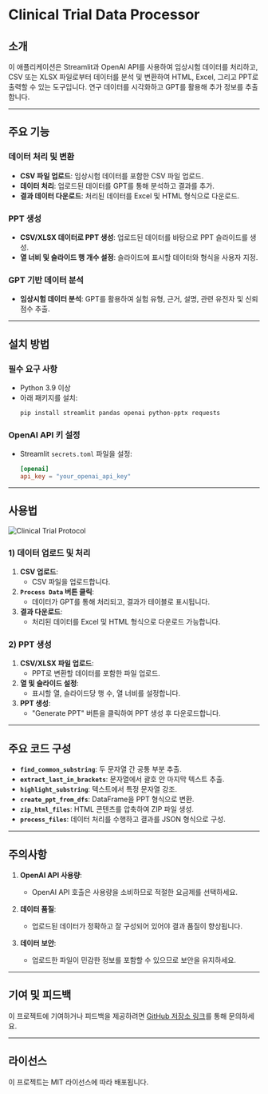 # Clinical Trial Data Processor

## 소개

이 애플리케이션은 Streamlit과 OpenAI API를 사용하여 임상시험 데이터를 처리하고, CSV 또는 XLSX 파일로부터 데이터를 분석 및 변환하여 HTML, Excel, 그리고 PPT로 출력할 수 있는 도구입니다. 연구 데이터를 시각화하고 GPT를 활용해 추가 정보를 추출합니다.

---

## 주요 기능

### 데이터 처리 및 변환
- **CSV 파일 업로드**: 임상시험 데이터를 포함한 CSV 파일 업로드.
- **데이터 처리**: 업로드된 데이터를 GPT를 통해 분석하고 결과를 추가.
- **결과 데이터 다운로드**: 처리된 데이터를 Excel 및 HTML 형식으로 다운로드.

### PPT 생성
- **CSV/XLSX 데이터로 PPT 생성**: 업로드된 데이터를 바탕으로 PPT 슬라이드를 생성.
- **열 너비 및 슬라이드 행 개수 설정**: 슬라이드에 표시할 데이터와 형식을 사용자 지정.

### GPT 기반 데이터 분석
- **임상시험 데이터 분석**: GPT를 활용하여 실험 유형, 근거, 설명, 관련 유전자 및 신뢰 점수 추출.

---

## 설치 방법

### 필수 요구 사항
- Python 3.9 이상
- 아래 패키지를 설치:
  ```bash
  pip install streamlit pandas openai python-pptx requests
  ```

### OpenAI API 키 설정
- Streamlit `secrets.toml` 파일을 설정:
  ```toml
  [openai]
  api_key = "your_openai_api_key"
  ```

---

## 사용법
![Clinical Trial Protocol](https://i.ibb.co/SN0ZKdG/i2.png)

### 1) 데이터 업로드 및 처리
1. **CSV 업로드**:
   - CSV 파일을 업로드합니다.
2. **`Process Data` 버튼 클릭**:
   - 데이터가 GPT를 통해 처리되고, 결과가 테이블로 표시됩니다.
3. **결과 다운로드**:
   - 처리된 데이터를 Excel 및 HTML 형식으로 다운로드 가능합니다.

### 2) PPT 생성
1. **CSV/XLSX 파일 업로드**:
   - PPT로 변환할 데이터를 포함한 파일 업로드.
2. **열 및 슬라이드 설정**:
   - 표시할 열, 슬라이드당 행 수, 열 너비를 설정합니다.
3. **PPT 생성**:
   - "Generate PPT" 버튼을 클릭하여 PPT 생성 후 다운로드합니다.

---

## 주요 코드 구성

- **`find_common_substring`**: 두 문자열 간 공통 부분 추출.
- **`extract_last_in_brackets`**: 문자열에서 괄호 안 마지막 텍스트 추출.
- **`highlight_substring`**: 텍스트에서 특정 문자열 강조.
- **`create_ppt_from_dfs`**: DataFrame을 PPT 형식으로 변환.
- **`zip_html_files`**: HTML 콘텐츠를 압축하여 ZIP 파일 생성.
- **`process_files`**: 데이터 처리를 수행하고 결과를 JSON 형식으로 구성.

---

## 주의사항

1. **OpenAI API 사용량**:
   - OpenAI API 호출은 사용량을 소비하므로 적절한 요금제를 선택하세요.

2. **데이터 품질**:
   - 업로드된 데이터가 정확하고 잘 구성되어 있어야 결과 품질이 향상됩니다.

3. **데이터 보안**:
   - 업로드한 파일이 민감한 정보를 포함할 수 있으므로 보안을 유지하세요.

---

## 기여 및 피드백

이 프로젝트에 기여하거나 피드백을 제공하려면 [GitHub 저장소 링크](#)를 통해 문의하세요.

---

## 라이선스

이 프로젝트는 MIT 라이선스에 따라 배포됩니다.
